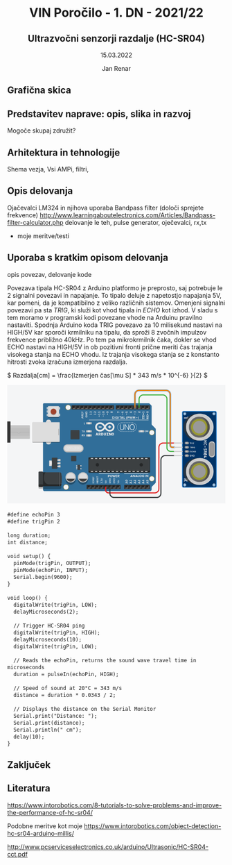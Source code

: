 <center>
<h1>VIN Poročilo - 1. DN - 2021/22</h1>

<h2>Ultrazvočni senzorji razdalje (HC-SR04)</h2>

15.03.2022

Jan Renar  
</center>

## Grafična skica


## Predstavitev naprave: opis, slika in razvoj


Mogoče skupaj združit?
## Arhitektura in tehnologije
Shema vezja, Vsi AMPi, filtri,

## Opis delovanja
Ojačevalci LM324 in njihova uporaba
Bandpass filter (določi sprejete frekvence)
    http://www.learningaboutelectronics.com/Articles/Bandpass-filter-calculator.php
 delovanje le teh, pulse generator, oječevalci, rx,tx
 + moje meritve/testi

## Uporaba s kratkim opisom delovanja
opis povezav, delovanje kode

Povezava tipala HC-SR04 z Arduino platformo je preprosto, saj potrebuje le 2 signalni povezavi in napajanje. To tipalo deluje z napetostjo napajanja 5V, kar pomeni, da je kompatibilno z veliko različnih sistemov. Omenjeni signalni povezavi pa sta *TRIG*, ki služi kot vhod tipala in *ECHO* kot izhod. V sladu s tem moramo v programski kodi povezane vhode na Arduinu pravilno nastaviti. Spodnja Arduino koda TRIG povezavo za 10 milisekund nastavi na HIGH/5V kar sporoči krmilniku na tipalu, da sproži 8 zvočnih impulzov frekvence približno 40kHz. Po tem pa mikrokrmilnik čaka, dokler se vhod ECHO nastavi na HIGH/5V in ob pozitivni fronti prične meriti čas trajanja visokega stanja na ECHO vhodu. Iz trajanja visokega stanja se z konstanto hitrosti zvoka izračuna izmerjena razdalja.

$ Razdalja[cm] = \frac{Izmerjen čas[\mu S] * 343 m/s * 10^{-6} }{2} $


<img src="src/HCsr04_shema.png">

```
#define echoPin 3
#define trigPin 2

long duration;
int distance;

void setup() {
  pinMode(trigPin, OUTPUT);
  pinMode(echoPin, INPUT);
  Serial.begin(9600);
}

void loop() {
  digitalWrite(trigPin, LOW);
  delayMicroseconds(2);
  
  // Trigger HC-SR04 ping
  digitalWrite(trigPin, HIGH);
  delayMicroseconds(10);
  digitalWrite(trigPin, LOW);
  
  // Reads the echoPin, returns the sound wave travel time in microseconds
  duration = pulseIn(echoPin, HIGH);
  
  // Speed of sound at 20°C = 343 m/s
  distance = duration * 0.0343 / 2;
  
  // Displays the distance on the Serial Monitor
  Serial.print("Distance: ");
  Serial.print(distance);
  Serial.println(" cm");
  delay(10);
}
```

## Zaključek

## Literatura

https://www.intorobotics.com/8-tutorials-to-solve-problems-and-improve-the-performance-of-hc-sr04/

Podobne meritve kot moje
https://www.intorobotics.com/object-detection-hc-sr04-arduino-millis/

http://www.pcserviceselectronics.co.uk/arduino/Ultrasonic/HC-SR04-cct.pdf